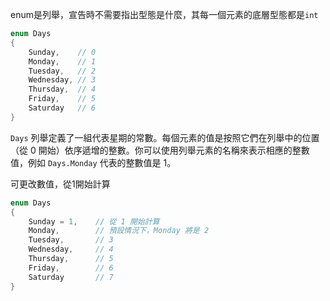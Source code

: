 enum是列舉，宣告時不需要指出型態是什麼，其每一個元素的底層型態都是`int`

``` c#
enum Days
{
    Sunday,    // 0
    Monday,    // 1
    Tuesday,   // 2
    Wednesday, // 3
    Thursday,  // 4
    Friday,    // 5
    Saturday   // 6
}
```

`Days` 列舉定義了一組代表星期的常數。每個元素的值是按照它們在列舉中的位置（從 0 開始）依序遞增的整數。你可以使用列舉元素的名稱來表示相應的整數值，例如 `Days.Monday` 代表的整數值是 1。

可更改數值，從1開始計算
``` C#
enum Days
{
    Sunday = 1,    // 從 1 開始計算
    Monday,        // 預設情況下，Monday 將是 2
    Tuesday,       // 3
    Wednesday,     // 4
    Thursday,      // 5
    Friday,        // 6
    Saturday       // 7
}
```